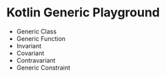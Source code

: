 # Kotlin Generic Playground

- Generic Class
- Generic Function
- Invariant
- Covariant
- Contravariant
- Generic Constraint
